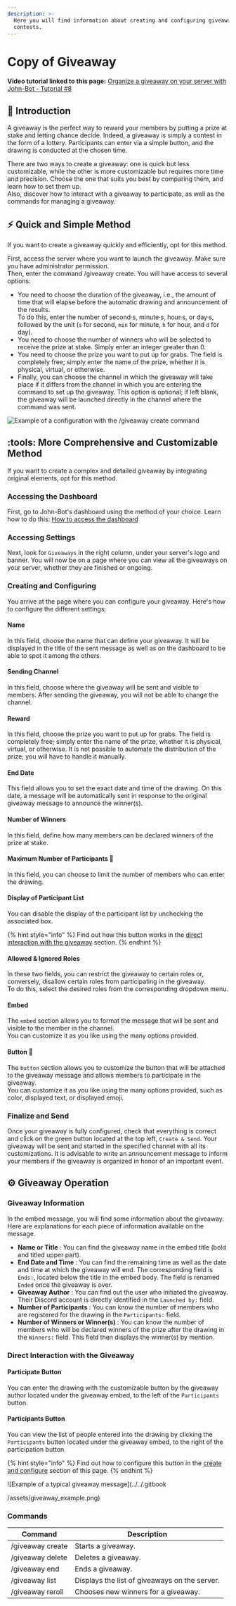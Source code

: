 ```yaml
---
description: >-
  Here you will find information about creating and configuring giveaways or
  contests.
---
```


# Copy of Giveaway

**Video tutorial linked to this page:** [Organize a giveaway on your server with John-Bot - Tutorial #8](https://youtu.be/UsfRXtH8Rcg)

## :rocket: Introduction

A giveaway is the perfect way to reward your members by putting a prize at stake and letting chance decide. Indeed, a giveaway is simply a contest in the form of a lottery. Participants can enter via a simple button, and the drawing is conducted at the chosen time.

There are two ways to create a giveaway: one is quick but less customizable, while the other is more customizable but requires more time and precision. Choose the one that suits you best by comparing them, and learn how to set them up.\
Also, discover how to interact with a giveaway to participate, as well as the commands for managing a giveaway.

## :zap: Quick and Simple Method

If you want to create a giveaway quickly and efficiently, opt for this method.

First, access the server where you want to launch the giveaway. Make sure you have administrator permission.\
Then, enter the command /giveaway create. You will have access to several options:

* You need to choose the duration of the giveaway, i.e., the amount of time that will elapse before the automatic drawing and announcement of the results.\
  To do this, enter the number of second·s, minute·s, hour·s, or day·s, followed by the unit (`s` for second, `min` for minute, `h` for hour, and `d` for day).
* You need to choose the number of winners who will be selected to receive the prize at stake. Simply enter an integer greater than 0.
* You need to choose the prize you want to put up for grabs. The field is completely free; simply enter the name of the prize, whether it is physical, virtual, or otherwise.
* Finally, you can choose the channel in which the giveaway will take place if it differs from the channel in which you are entering the command to set up the giveaway. This option is optional; if left blank, the giveaway will be launched directly in the channel where the command was sent.

![Example of a configuration with the /giveaway create command](../../.gitbook/assets/giveaway\_command\_create.png)

## :tools: More Comprehensive and Customizable Method

If you want to create a complex and detailed giveaway by integrating original elements, opt for this method.

### Accessing the Dashboard

First, go to John-Bot's dashboard using the method of your choice. Learn how to do this: [How to access the dashboard](../../guide/base.md#pushpin-accessing-the-dashboard)

### Accessing Settings

Next, look for `Giveaways` in the right column, under your server's logo and banner. You will now be on a page where you can view all the giveaways on your server, whether they are finished or ongoing.

### Creating and Configuring

You arrive at the page where you can configure your giveaway. Here's how to configure the different settings:

#### Name

In this field, choose the name that can define your giveaway. It will be displayed in the title of the sent message as well as on the dashboard to be able to spot it among the others.

#### Sending Channel

In this field, choose where the giveaway will be sent and visible to members. After sending the giveaway, you will not be able to change the channel.

#### Reward

In this field, choose the prize you want to put up for grabs. The field is completely free; simply enter the name of the prize, whether it is physical, virtual, or otherwise. It is not possible to automate the distribution of the prize; you will have to handle it manually.

#### End Date

This field allows you to set the exact date and time of the drawing. On this date, a message will be automatically sent in response to the original giveaway message to announce the winner(s).

#### Number of Winners

In this field, define how many members can be declared winners of the prize at stake.

#### Maximum Number of Participants :gem:

In this field, you can choose to limit the number of members who can enter the drawing.

#### Display of Participant List

You can disable the display of the participant list by unchecking the associated box.

{% hint style="info" %}
Find out how this button works in the [direct interaction with the giveaway](giveaway.md#direct-interaction-with-the-giveaway) section.
{% endhint %}

#### Allowed & Ignored Roles

In these two fields, you can restrict the giveaway to certain roles or, conversely, disallow certain roles from participating in the giveaway.\
To do this, select the desired roles from the corresponding dropdown menu.

#### Embed

The `embed` section allows you to format the message that will be sent and visible to the member in the channel.\
You can customize it as you like using the many options provided.

#### Button :gem:

The `button` section allows you to customize the button that will be attached to the giveaway message and allows members to participate in the giveaway.\
You can customize it as you like using the many options provided, such as color, displayed text, or displayed emoji.

### Finalize and Send

Once your giveaway is fully configured, check that everything is correct and click on the green button located at the top left, `Create & Send`. Your giveaway will be sent and started in the specified channel with all its customizations. It is advisable to write an announcement message to inform your members if the giveaway is organized in honor of an important event.

## :gear: Giveaway Operation

### Giveaway Information

In the embed message, you will find some information about the giveaway. Here are explanations for each piece of information available on the message.

* **Name or Title** : You can find the giveaway name in the embed title (bold and titled upper part).
* **End Date and Time** : You can find the remaining time as well as the date and time at which the giveaway will end. The corresponding field is `Ends:`, located below the title in the embed body. The field is renamed `Ended` once the giveaway is over.
* **Giveaway Author** : You can find out the user who initiated the giveaway. Their Discord account is directly identified in the `Launched by:` field.
* **Number of Participants** : You can know the number of members who are registered for the drawing in the `Participants:` field.
* **Number of Winners or Winner(s)** : You can know the number of members who will be declared winners of the prize after the drawing in the `Winners:` field. This field then displays the winner(s) by mention.

### Direct Interaction with the Giveaway

#### Participate Button

You can enter the drawing with the customizable button by the giveaway author located under the giveaway embed, to the left of the `Participants` button.

#### Participants Button

You can view the list of people entered into the drawing by clicking the `Participants` button located under the giveaway embed, to the right of the participation button.

{% hint style="info" %}
Find out how to configure this button in the [create and configure](giveaway.md#create-and-configure) section of this page.
{% endhint %}

!\[Example of a typical giveaway message]\(../../.gitbook

/assets/giveaway\_example.png)

### Commands

| Command          | Description                                   |
| ---------------- | --------------------------------------------- |
| /giveaway create | Starts a giveaway.                            |
| /giveaway delete | Deletes a giveaway.                           |
| /giveaway end    | Ends a giveaway.                              |
| /giveaway list   | Displays the list of giveaways on the server. |
| /giveaway reroll | Chooses new winners for a giveaway.           |
